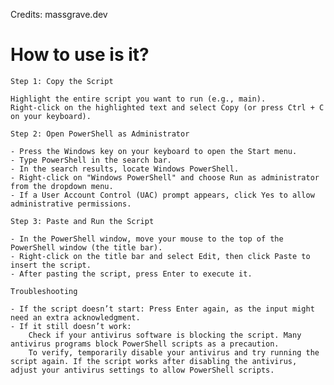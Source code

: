 Credits: massgrave.dev

# How to use is it?

    Step 1: Copy the Script

    Highlight the entire script you want to run (e.g., main).
    Right-click on the highlighted text and select Copy (or press Ctrl + C on your keyboard).

    Step 2: Open PowerShell as Administrator

    - Press the Windows key on your keyboard to open the Start menu.
    - Type PowerShell in the search bar.
    - In the search results, locate Windows PowerShell.
    - Right-click on "Windows PowerShell" and choose Run as administrator from the dropdown menu.
    - If a User Account Control (UAC) prompt appears, click Yes to allow administrative permissions.

    Step 3: Paste and Run the Script

    - In the PowerShell window, move your mouse to the top of the PowerShell window (the title bar).
    - Right-click on the title bar and select Edit, then click Paste to insert the script.
    - After pasting the script, press Enter to execute it.

    Troubleshooting

    - If the script doesn’t start: Press Enter again, as the input might need an extra acknowledgment.
    - If it still doesn’t work:
        Check if your antivirus software is blocking the script. Many antivirus programs block PowerShell scripts as a precaution.
        To verify, temporarily disable your antivirus and try running the script again. If the script works after disabling the antivirus, adjust your antivirus settings to allow PowerShell scripts.
